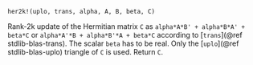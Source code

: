```
her2k!(uplo, trans, alpha, A, B, beta, C)
```

Rank-2k update of the Hermitian matrix `C` as `alpha*A*B' + alpha*B*A' + beta*C` or `alpha*A'*B + alpha*B'*A + beta*C` according to [`trans`](@ref stdlib-blas-trans). The scalar `beta` has to be real. Only the [`uplo`](@ref stdlib-blas-uplo) triangle of `C` is used. Return `C`.
